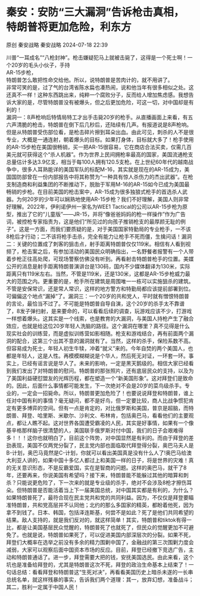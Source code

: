 #  秦安：安防“三大漏洞”告诉枪击真相，特朗普将更加危险，利东方   
原创 秦安战略  秦安战略   2024-07-18 22:39  
  
川普“一耳成名”“八枪封神”。枪击嫌疑犯马上就被击毙了，这得是一个死士啊！一个20岁的毛头小伙子，手持  
AR-15步枪，  
特朗普怎么敢把性命交给他。所以，说特朗普是苦肉计的，就不用讲了。  
非常可笑的是，过了气的台湾省陈水扁也凑热闹，说和他当年有很多相似之处。这还真不一样！这种东西跳出来，纯粹一个腐败分子，反而给人增加焦虑感。我想告诉大家的是，尽管特朗普没有被爆头，但之后更加危险，可这一切，对中国却是有利的！  
漏洞一：8声枪响后特情局特工才出手击毙20岁的枪手。从直播画面上来看，有五六声清脆的枪击，特朗普在倒下后几秒后，还陆续有几声。有报道说是8声枪响。但是从特朗普受伤部位看，是枪击碎片擦到耳朵出血。由此可见，刺杀的人不是很专业，大概是一通连射，朝着爆头的目标。如果打身体，目标就大多了！枪手使用的AR-15步枪在美国很畅销，买一把AR-15很容易，它在商店合法买卖，仅需几百美元就可获得这个“杀人机器”。作为世界上民间拥枪率最高的国家，美国流通枪支总量估计多达3.9亿支，相当于每100人拥有120.5支枪。在上世纪60年代的越南战争中，很多人耳熟能详的美国军队的标配M-16，其实就是现在的AR-15成为，美国国防部曾在一份内部报告中将其称赞为“一种具有惊人杀伤力的杰出武器”。在枪支制造商和利益集团的不断推动下，脱胎于军用M-16的AR-15如今已成为美国最畅销的步枪。在目前美国的枪击案中，AR-15成为很多独狼式枪手的首选杀人武器。为何20岁的少年可以娴熟地使用AR-15步枪？我们不好理解，美国人则非常好理解。2022年，伊利诺伊州一家名为WEE1 Tactical的公司以AR-15步枪为原型，推出了它的“儿童版”——JR-15，并将“像爸爸妈妈的枪一样操作”作为广告词，被控枪专家指责为，这是他们“所见过的向孩子推销枪支的最厚颜无耻的例子”。这是一方面，而我们要质疑的是，对于美国国家特勤局的专业枪手，一不该8枪后才行动；二不该将枪手击杀，完全有能力让枪手不死而僵，生擒问话！漏洞二：关键的位置成了刺客的狙击点，射手距离特朗普仅仅119米。相信有人看到视频了，枪击案之后，有参加活动的美国民众明确指出，一名野餐者报警有一个人带着步枪正往高处爬，可现场警察仿佛没有听到。再看射击特朗普枪手的位置。美媒公开的消息是射手距离特朗普演讲台是130码，国内不少媒体翻译为130米，实际距离只有119米左右。当然，不管是119米，还是130米，这都是AR-15步枪威力最大的范围之内。更重要的是，枪手所在建筑是周围唯一一栋可以实施狙杀的建筑。不管是安保常识，还是常人常识，这样的地方警方和特勤局都应该提前部署到位。可偏偏这个地点“漏掉”了。漏洞三：一个20岁的共和党人，平时就有憎恨特朗普的言论，最恰当不过了。不可能是特朗普自导自演，这个20岁的杀手太不靠谱了，8发子弹扫射，是来要命的，可以看看后续的调查，玩游戏应该不少，打游戏一样想着爆头。这其实是一个线索，也是教育的大漏洞，与美国人持枪产生了融合效应，也就是给这位20岁年轻人洗脑的路径。这个漏洞在哪里？真不见得是什么现实社会的训练营，而是虚拟训练营如影相随。枪支和游戏结合，再有前面两个漏洞的配合，这第三个出其不意的漏洞就有了。当然，这样的杀手，保险系数不高。但容易成为死士，年轻人初生牛犊，冲着“就义”来的。今年自焚的两个美国人，也都是年轻人，这是人性。再模模糊糊说是个华人，然后死无对证，一环套一环。事实上，已经有谣言说是华人了。未来的影响，一定是黑天鹅级的。相信大家已经看到我们发出了对特朗普的慰问。特朗普的那张照片，还有底层民众的支持，以及为了美国利益硬怼盟友的光辉历程，都在塑造一个“新美国形象”。这对拜登们是致命的。因此，后面什么事情都可能发生，下一次绝对不会是20岁的菜鸟级杀手。专业的，一定会一招毙命。所以，特朗普更加危险了！也要说说拜登和特朗普，谁上任对中国有利的事情？毫无疑问，都不是好鸟，但一定要比较，商人比战争惯犯肯定有更多博弈的空间。但有一点是肯定的，对比俄罗斯和美国，普京是超脑，而特朗普、拜登、哈里斯、米歇尔、沙利文、布林肯，包括奥巴马，看看他们的主要观点，都让人瞧不起。这对世界各国遭受霸凌的人民，其实是好事情，如果有一个像基辛格那样脑子很清楚的人，美国联手俄罗斯对付中国，我们的日子会艰难得多！！！这你也就明白了，目前这个阵势，对中国显然是有利的。而由于拜登的差劲表现，美国不仅两党分裂了，民主党内部也面临取代拜登得分裂，奥巴马夫人是B-计划，奥巴马竟然是C-计划，你就可以看出美国真是没有什么人了!奥巴马给澳大利亚人讲的，如果中国十多亿人都过上和美国一样的日子，将是世界的灾难！真的无关意识形态，不是反霸爱国，实在是智商的问题。这样的奥巴马，就干了8年，还要再来，你说美国有希望吗？接下来，特朗普能不能躲过其他的暗算和刺杀？只能说更危险了，下一次来的就是专业级的杀手，绝对不会涉及8枪才擦伤耳朵。但特朗普是否能活着当上下一届美国总统，对中国其实都是有利的，为什么？如果特朗普死了，最符合现在民主党共和党的共同利益。因为，不仅仅是拜登要瞄准特朗普，共和党高层并不认同他；北约的那么多国家的精英，都盼着他死，因为拿不到钱了。日本、韩国，包括泽连斯基，何尝不是如此？死了是他们共同希望的结果。敌人支持的，就是我们反对的，就这样简单！其实，特朗普和tiktok有得一比，都是让美国基层民众觉醒的，特朗普死了也就死了，但民众的觉醒更加不可避免了。也就是说，特朗普如果死了，可以促进美国内部深层次的分裂。如果不死，拜登们大概率在选举之前没有多余的精力围剿中国了，金融战的第三次围剿力度会减弱，大家可以观察后面中国资本市场的反应。目前，拜登已经撤下竞选广告，主动和特朗普通话了。进一步，拜登需要大把的钱，安抚美国选民。由此来看，这个坑也是准备给拜登的，尤其是特朗普这次不死，拜登的政治生命基本上结束了！一句话总结：看看拜登和特朗普这“生死对决”，再看看美国历史上暗杀未遂的一长串总统名单，就这样残暴的事实，告诉我们两个道理：其一，放弃幻想，准备战斗；其二，胜利一定属于中国人民！  
  
  
